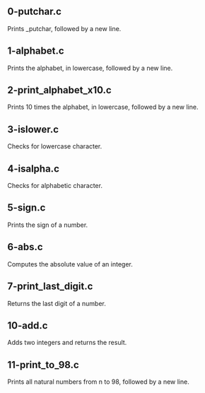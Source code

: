 ## 0-putchar.c
Prints _putchar, followed by a new line.
## 1-alphabet.c
Prints the alphabet, in lowercase, followed by a new line.
## 2-print_alphabet_x10.c
Prints 10 times the alphabet, in lowercase, followed by a new line.
## 3-islower.c
Checks for lowercase character.
## 4-isalpha.c
Checks for alphabetic character.
## 5-sign.c
Prints the sign of a number.
## 6-abs.c
Computes the absolute value of an integer.
## 7-print_last_digit.c
Returns the last digit of a number.
## 10-add.c
Adds two integers and returns the result.
## 11-print_to_98.c
Prints all natural numbers from n to 98, followed by a new line.
